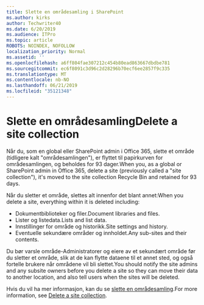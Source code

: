 ```yaml
---
title: Slette en områdesamling i SharePoint
ms.author: kirks
author: Techwriter40
ms.date: 6/20/2019
ms.audience: ITPro
ms.topic: article
ROBOTS: NOINDEX, NOFOLLOW
localization_priority: Normal
ms.assetid: ''
ms.openlocfilehash: a6ff804fae307212c454b80ead863667dbdbe781
ms.sourcegitcommit: ec6f8091c3d96c2d28296b70ecf6ee2857f9c335
ms.translationtype: MT
ms.contentlocale: nb-NO
ms.lasthandoff: 06/21/2019
ms.locfileid: "35121348"
---
```

# <a name="delete-a-site-collection"></a><span data-ttu-id="6b81f-102">Slette en områdesamling</span><span class="sxs-lookup"><span data-stu-id="6b81f-102">Delete a site collection</span></span>

<span data-ttu-id="6b81f-103">Når du, som en global eller SharePoint admin i Office 365, slette et område (tidligere kalt "områdesamlingen"), er flyttet til papirkurven for områdesamlingen, og beholdes for 93 dager.</span><span class="sxs-lookup"><span data-stu-id="6b81f-103">When you, as a global or SharePoint admin in Office 365, delete a site (previously called a "site collection"), it's moved to the site collection Recycle Bin and retained for 93 days.</span></span> 

<span data-ttu-id="6b81f-104">Når du sletter et område, slettes alt innenfor det blant annet:</span><span class="sxs-lookup"><span data-stu-id="6b81f-104">When you delete a site, everything within it is deleted including:</span></span>

- <span data-ttu-id="6b81f-105">Dokumentbiblioteker og filer.</span><span class="sxs-lookup"><span data-stu-id="6b81f-105">Document libraries and files.</span></span>
- <span data-ttu-id="6b81f-106">Lister og listedata.</span><span class="sxs-lookup"><span data-stu-id="6b81f-106">Lists and list data.</span></span>
- <span data-ttu-id="6b81f-107">Innstillinger for område og historikk.</span><span class="sxs-lookup"><span data-stu-id="6b81f-107">Site settings and history.</span></span>
- <span data-ttu-id="6b81f-108">Eventuelle sekundære områder og innholdet.</span><span class="sxs-lookup"><span data-stu-id="6b81f-108">Any sub-sites and their contents.</span></span>

<span data-ttu-id="6b81f-109">Du bør varsle område-Administratorer og eiere av et sekundært område før du sletter et område, slik at de kan flytte dataene til et annet sted, og også fortelle brukere når områdene vil bli slettet.</span><span class="sxs-lookup"><span data-stu-id="6b81f-109">You should notify the site admins and any subsite owners before you delete a site so they can move their data to another location, and also tell users when the sites will be deleted.</span></span> 

<span data-ttu-id="6b81f-110">Hvis du vil ha mer informasjon, kan du se [slette en områdesamling](https://docs.microsoft.com/en-us/sharepoint/delete-site-collection).</span><span class="sxs-lookup"><span data-stu-id="6b81f-110">For more information, see [Delete a site collection](https://docs.microsoft.com/en-us/sharepoint/delete-site-collection).</span></span> 